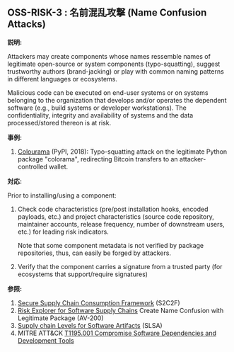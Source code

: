 ## OSS-RISK-3 : 名前混乱攻撃 (Name Confusion Attacks)

**説明:**

Attackers may create components whose names ressemble names of legitimate open-source or system components (typo-squatting), suggest trustworthy authors (brand-jacking) or play with common naming patterns in different languages or ecosystems.

Malicious code can be executed on end-user systems or on systems belonging to the organization that develops and/or operates the dependent software (e.g., build systems or developer workstations). The confidentiality, integrity and availability of systems and the data processed/stored thereon is at risk.

**事例:**

1. [Colourama](https://bertusk.medium.com/cryptocurrency-clipboard-hijacker-discovered-in-pypi-repository-b66b8a534a8) (PyPI, 2018): Typo-squatting attack on the legitimate Python package "colorama", redirecting Bitcoin transfers to an attacker-controlled wallet.

**対応:**

Prior to installing/using a component: 
1. Check code characteristics (pre/post installation hooks, encoded payloads, etc.) and project characteristics (source code repository, maintainer accounts, release frequency, number of downstream users, etc.) for leading risk indicators.

    Note that some component metadata is not verified by package repositories, thus, can easily be forged by attackers.
    
2. Verify that the component carries a signature from a trusted party (for ecosystems that support/require signatures)

**参照:**

1. [Secure Supply Chain Consumption Framework](https://www.microsoft.com/en-us/securityengineering/opensource) (S2C2F)
2. [Risk Explorer for Software Supply Chains](https://riskexplorer.endorlabs.com/) Create Name Confusion with Legitimate Package (AV-200)
3. [Supply chain Levels for Software Artifacts](https://slsa.dev/) (SLSA)
4. MITRE ATT&CK [T1195.001 Compromise Software Dependencies and Development Tools](https://attack.mitre.org/techniques/T1195/001/)
